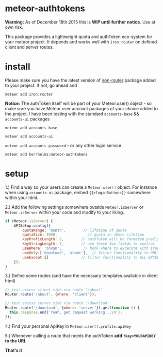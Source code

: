 # meteor-authtokens

**Warning:** As of December 18th 2015 this is **WIP until further notice**. Use at own risk.

This package provides a lightweight quota and authToken eco-system for your meteor project.
It depends and works well with `iron:router` on defined client and server routes.

# install
Please make sure you have the latest version of [iron-router](https://github.com/EventedMind/iron-router) package added to your project.
If not, go ahead and

`meteor add iron:router`

**Notice:** The authToken itself will be part of your Meteor.user() object - so make sure you have Meteor user account packages of your choice added to the project.
I have been testing with the standard `accounts-base` && `accounts-ui` packages

`meteor add accounts-base`

`meteor add accounts-ui`

`meteor add accounts-password` - or any other login service

`meteor add herrhelms:meteor-authtokens`

# setup
1.) Find a way so your users can create a `Meteor.user()` object. For instance when using `accounts-ui` package, embed `{{>loginButtons}}` somewhere within your html.

2.) Add the following settings somewhere outside `Meteor.isServer` or `Meteor.isServer` within your code and modify to your liking.

```js
if (Meteor.isServer) {
	APISetup.config({
		quotaRange: 'month', 	    // lifetime of quota
		quotaSize: 1000,			  // quota in above lifetime
		keyPrefixLength: 2,		   // authToken will be formated prefix.StrInG (i.E. ny.ASe24sa)
		keyStringLength: 7,		   // use these two fields to control length of authTokens
		useWhere: 'onRun',		    // hook where to excecute with iron:router (onRun||onBeforeAction||onAfterAction||onRerun)
		useOnly:['download', 'about'],  // filter functionality to ONLY SOME specific route(s)
		useExcept:[]			   // filter functionality to ALL EXCEPT SOME specific route(s) - EXCEPT will override ONLY(!)
	});
}
```

3.) Define some routes (and have the necessary templates available in client html)

```js
// test access client side via route '/about'
Router.route('/about', {where: 'client'});

// test access server side via route '/download'
Router.route('/download', {where: 'server'}).get(function () {
  this.response.end('Yeah, get request working...\n');
});

```

4.) Find your personal ApiKey in `Meteor.user().profile.apiKey`

5.) Whenever calling a route that needs the authToken **add `?key=YOURAPIKEY` to the URI**.

**That's it**
